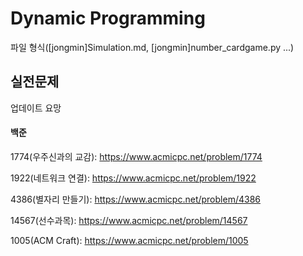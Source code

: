 # Dynamic Programming
파일 형식([jongmin]Simulation.md, [jongmin]number_cardgame.py ...)

## 실전문제
업데이트 요망

#### 백준
1774(우주신과의 교감): https://www.acmicpc.net/problem/1774

1922(네트워크 연결): https://www.acmicpc.net/problem/1922

4386(별자리 만들기): https://www.acmicpc.net/problem/4386

14567(선수과목): https://www.acmicpc.net/problem/14567

1005(ACM Craft): https://www.acmicpc.net/problem/1005
